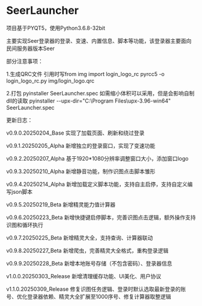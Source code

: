 # SeerLauncher

项目基于PYQT5，使用Python3.6.8-32bit

主要实现Seer登录器的登录、变速、内置信息、脚本等功能，该登录器主要面向民间服务器版本Seer


部分注意事项：

1.生成QRC文件
引用时写from img import login_logo_rc
pyrcc5 -o login_logo_rc.py img/login_logo.qrc

2.打包
pyinstaller SeerLauncher.spec
如需缩小体积可以采用，但是会影响自制dll的读取
pyinstaller --upx-dir="C:\Program Files\upx-3.96-win64" SeerLauncher.spec




更新日志：

v0.9.0.20250204_Base
实现了加载页面、刷新和绕过登录

v0.9.1.20250205_Alpha
新增独立的登录窗口，实现了变速功能

v0.9.2.20250207_Alpha
基于1920*1080分辨率调整窗口大小，添加窗口logo

v0.9.3.20250210_Alpha
新增静音功能，制作识图点击脚本雏形

v0.9.4.20250214_Alpha
新增加载定义脚本功能，支持自主启停，支持自定义编写json脚本

v0.9.5.20250219_Beta
新增精灵能力值计算器

v0.9.6.20250223_Beta
新增快捷键启停脚本，完善识图点击逻辑，额外操作支持识图和循环执行

v0.9.7.20250225_Beta
新增精灵大全，支持查询、计算器联动

v0.9.8.20250227_Beta
新增爬虫，完善精灵大全格式，重构登录逻辑

v0.9.9.20250228_Beta
新增本地账号存储（不包含密码）、登录器信息

v1.0.0.20250303_Release
新增清理缓存功能、UI美化、用户协议

v1.1.0.20250309_Release
修复识图任务逻辑、登录时默认选取最新登录的账号、优化登录器依赖、精灵大全扩展至1000序号、修复计算器取整逻辑


